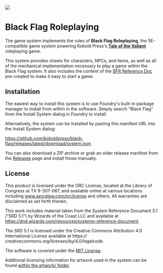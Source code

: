 ![](https://github.com/koboldpress/black-flag/blob/main/artwork/branding/readme.jpg?raw=true)

# Black Flag Roleplaying

The game system implements the rules of **Black Flag Roleplaying**, the 5E-compatible game system powering Kobold Press's **[Tale of the Valiant](https://www.talesofthevaliant.com)** roleplaying game.

This system provides sheets for characters, NPCs, and items, as well as all of the mechanical implementation necessary to play a game within the Black Flag system. It also includes the content of the [BFR Reference Doc](https://www.koboldpress.com/bfr-reference-doc/) pre-created to make it easy to start a game.

## Installation

The easiest way to install this system is to use Foundry's built-in package manager to install from within in the software. Simply search “Black Flag” from the Install System dialog in Foundry to install.

Alternatively, the system can be installed by pasting this manifest URL into the Install System dialog:

https://github.com/koboldpress/black-flag/releases/latest/download/system.json

You can also download a ZIP archive or grab an older release manifest from the [Releases](https://github.com/koboldpress/black-flag/releases) page and install those manually.

## License

This product is licensed under the ORC License, located at the Library of Congress at TX 9-307-067, and available online at various locations including www.azoralaw.com/orclicense and others. All warranties are disclaimed as set forth therein.

This work includes material taken from the System Reference Document 5.1 (“SRD 5.1”) by Wizards of the Coast LLC and available at https://dnd.wizards.com/resources/systems-reference-document.

The SRD 5.1 is licensed under the Creative Commons Attribution 4.0 International License available at https:// creativecommons.org/licenses/by/4.0/legalcode.

The software is covered under the [MIT License](https://github.com/koboldpress/black-flag/blob/main/LICENSE).

Additional licensing information for artwork used in the system can be found [within the artwork/ folder](https://github.com/koboldpress/black-flag/blob/main/artwork/LICENSE).
